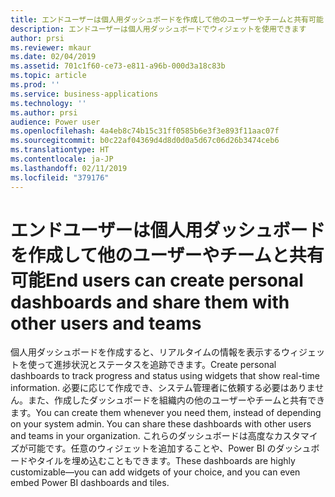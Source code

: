 ```yaml
---
title: エンドユーザーは個人用ダッシュボードを作成して他のユーザーやチームと共有可能
description: エンドユーザーは個人用ダッシュボードでウィジェットを使用できます
author: prsi
ms.reviewer: mkaur
ms.date: 02/04/2019
ms.assetid: 701c1f60-ce73-e811-a96b-000d3a18c83b
ms.topic: article
ms.prod: ''
ms.service: business-applications
ms.technology: ''
ms.author: prsi
audience: Power user
ms.openlocfilehash: 4a4eb8c74b15c31ff0585b6e3f3e893f11aac07f
ms.sourcegitcommit: b0c22af04369d4d8d0d0a5d67c06d26b3474ceb6
ms.translationtype: HT
ms.contentlocale: ja-JP
ms.lasthandoff: 02/11/2019
ms.locfileid: "379176"
---
```

# <a name="end-users-can-create-personal-dashboards-and-share-them-with-other-users-and-teams"></a><span data-ttu-id="8a6c3-103">エンドユーザーは個人用ダッシュボードを作成して他のユーザーやチームと共有可能</span><span class="sxs-lookup"><span data-stu-id="8a6c3-103">End users can create personal dashboards and share them with other users and teams</span></span>




<span data-ttu-id="8a6c3-104">個人用ダッシュボードを作成すると、リアルタイムの情報を表示するウィジェットを使って進捗状況とステータスを追跡できます。</span><span class="sxs-lookup"><span data-stu-id="8a6c3-104">Create personal dashboards to track progress and status using widgets that show real-time information.</span></span> <span data-ttu-id="8a6c3-105">必要に応じて作成でき、システム管理者に依頼する必要はありません。また、作成したダッシュボードを組織内の他のユーザーやチームと共有できます。</span><span class="sxs-lookup"><span data-stu-id="8a6c3-105">You can create them whenever you need them, instead of depending on your system admin. You can share these dashboards with other users and teams in your organization.</span></span> <span data-ttu-id="8a6c3-106">これらのダッシュボードは高度なカスタマイズが可能です。任意のウィジェットを追加することや、Power BI のダッシュボードやタイルを埋め込むこともできます。</span><span class="sxs-lookup"><span data-stu-id="8a6c3-106">These dashboards are highly customizable—you can add widgets of your choice, and you can even embed Power BI dashboards and tiles.</span></span>